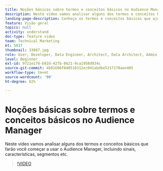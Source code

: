 ```yaml
---
title: Noções básicas sobre termos e conceitos básicos no Audience Manager
description: Neste vídeo vamos analisar alguns dos termos e conceitos básicos que farão você começar a usar o Audience Manager, incluindo sinais, características, segmentos etc.
landing-page-description: Conheça os termos e conceitos básicos que ajudarão você a começar a usar o Audience Manager, incluindo sinais, características, segmentos e muito mais.
feature: Visão geral
topics: null
activity: understand
doc-type: feature video
team: Technical Marketing
kt: 5037
thumbnail: 33887.jpg
role: User, Developer, Data Engineer, Architect, Data Architect, Admin, Leader
level: Beginner
exl-id: 9721e178-b92d-427b-8621-9ca1958d934c
source-git-commit: 4b91696f840518312ec041abdbe5217178aee405
workflow-type: tm+mt
source-wordcount: '90'
ht-degree: 82%

---
```


# Noções básicas sobre termos e conceitos básicos no Audience Manager

Neste vídeo vamos analisar alguns dos termos e conceitos básicos que farão você começar a usar o Audience Manager, incluindo sinais, características, segmentos etc.

>[!VIDEO](https://video.tv.adobe.com/v/33887/?quality=12)
